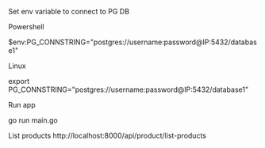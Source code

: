 Set env variable to connect to PG DB

Powershell

$env:PG_CONNSTRING="postgres://username:password@IP:5432/database1"

Linux

export PG_CONNSTRING="postgres://username:password@IP:5432/database1"

Run app

go run main.go

List products
http://localhost:8000/api/product/list-products
